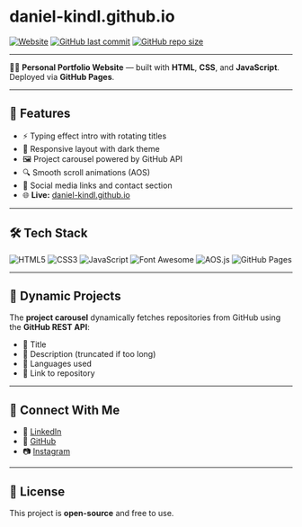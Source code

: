 # daniel-kindl.github.io

[![Website](https://img.shields.io/website?url=https%3A%2F%2Fdaniel-kindl.github.io&style=flat&color=00ffc8)](https://daniel-kindl.github.io)
[![GitHub last commit](https://img.shields.io/github/last-commit/daniel-kindl/daniel-kindl.github.io?style=flat&color=00ffc8)](https://github.com/daniel-kindl/daniel-kindl.github.io)
[![GitHub repo size](https://img.shields.io/github/repo-size/daniel-kindl/daniel-kindl.github.io?color=00ffc8&style=flat)](https://github.com/daniel-kindl/daniel-kindl.github.io)

---

👨‍💻 **Personal Portfolio Website** — built with **HTML**, **CSS**, and **JavaScript**. Deployed via **GitHub Pages**.

---

## 🚀 Features

- ⚡ Typing effect intro with rotating titles
- 🎨 Responsive layout with dark theme
- 🖼️ Project carousel powered by GitHub API
- 🔍 Smooth scroll animations (AOS)
- 🔗 Social media links and contact section
- 🌐 **Live:** [daniel-kindl.github.io](https://daniel-kindl.github.io)

---

## 🛠️ Tech Stack

![HTML5](https://img.shields.io/badge/HTML5-%23E34F26?style=flat&logo=html5&logoColor=white)
![CSS3](https://img.shields.io/badge/CSS3-%231572B6?style=flat&logo=css3&logoColor=white)
![JavaScript](https://img.shields.io/badge/JavaScript-%23F7DF1E?style=flat&logo=javascript&logoColor=black)
![Font Awesome](https://img.shields.io/badge/Font%20Awesome-%2300ffc8?style=flat&logo=fontawesome&logoColor=white)
![AOS.js](https://img.shields.io/badge/AOS.js-%2300ffc8?style=flat&logo=javascript&logoColor=white)
![GitHub Pages](https://img.shields.io/badge/GitHub%20Pages-%2300ffc8?style=flat&logo=github&logoColor=white)


---

## 🧩 Dynamic Projects

The **project carousel** dynamically fetches repositories from GitHub using the **GitHub REST API**:

- 📌 Title  
- 📝 Description (truncated if too long)  
- 🧠 Languages used  
- 🔗 Link to repository

---

## 🤝 Connect With Me

- 💼 [LinkedIn](https://www.linkedin.com/in/kindldaniel/)
- 🐙 [GitHub](https://github.com/daniel-kindl)
- 📷 [Instagram](https://www.instagram.com/jmenuji_se_daniel/)

---

## 📝 License

This project is **open-source** and free to use.